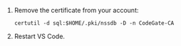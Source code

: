 1. Remove the certificate from your account:
    ```shell
    certutil -d sql:$HOME/.pki/nssdb -D -n CodeGate-CA
    ```
2. Restart VS Code.
